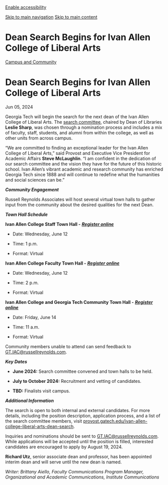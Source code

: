 [Enable accessibility](https://www.gatech.edu/news/2024/06/05/dean-search-begins-ivan-allen-college-liberal-arts#)

 [Skip to main navigation](https://www.gatech.edu/news/2024/06/05/dean-search-begins-ivan-allen-college-liberal-arts#main-navigation) [Skip to main content](https://www.gatech.edu/news/2024/06/05/dean-search-begins-ivan-allen-college-liberal-arts#main-content)

# Dean Search Begins for Ivan Allen College of Liberal Arts

[Campus and Community](https://www.gatech.edu/news/topic/campus-and-community)

# Dean Search Begins for Ivan Allen College of Liberal Arts

Jun 05, 2024


Georgia Tech will begin the search for the next dean of the Ivan Allen College of Liberal Arts. The [search committee](https://provost.gatech.edu/iac-dean-search-committee), chaired by Dean of Libraries **Leslie Sharp**, was chosen through a nomination process and includes a mix of faculty, staff, students, and alumni from within the college, as well as other units from across campus.

“We are committed to finding an exceptional leader for the Ivan Allen College of Liberal Arts,” said Provost and Executive Vice President for Academic Affairs **Steve McLaughlin**. “I am confident in the dedication of our search committee and the vision they have for the future of this historic school. Ivan Allen’s vibrant academic and research community has enriched Georgia Tech since 1888 and will continue to redefine what the humanities and social sciences can be.”

_**Community Engagement**_

Russell Reynolds Associates will host several virtual town halls to gather input from the community about the desired qualities for the next Dean.

_**Town Hall Schedule**_

**Ivan Allen College Staff Town Hall -** [_**Register online**_](https://gatech.zoom.us/meeting/register/tJUrde6tqzgpH9UljATS6H5zdWELfhN2OTgF)

- Date: Wednesday, June 12

- Time: 1 p.m.

- Format: Virtual

**Ivan Allen College Faculty Town Hall -** [_**Register online**_](https://gatech.zoom.us/meeting/register/tJElfu-vqj8qH9FP7Sn-JhFEmBU0ajfRdYAS)

- Date: Wednesday, June 12

- Time: 2 p.m.

- Format: Virtual

**Ivan Allen College and Georgia Tech Community Town Hall -** [_**Register online**_](https://gatech.zoom.us/meeting/register/tJcpc-GsrjgrE9Aj2v9SDCmroPfcOpqiMMP_)

- Date: Friday, June 14

- Time: 11 a.m.

- Format: Virtual

Community members unable to attend can send feedback to [GT.IAC@russellreynolds.com](mailto:GT.IAC@russellreynolds.com).

_**Key Dates**_

- **June 2024:** Search committee convened and town halls to be held.

- **July to October 2024:** Recruitment and vetting of candidates.

- **TBD:** Finalists visit campus.

_**Additional Information**_

The search is open to both internal and external candidates. For more details, including the position description, application process, and a list of the search committee members, visit [provost.gatech.edu/ivan-allen-college-liberal-arts-dean-search](http://provost.gatech.edu/ivan-allen-college-liberal-arts-dean-search).

Inquiries and nominations should be sent to GT.IAC@russellreynolds.com. While applications will be accepted until the position is filled, interested candidates are encouraged to apply by August 19, 2024.

**Richard Utz**, senior associate dean and professor, has been appointed interim dean and will serve until the new dean is named.

_Writer: Brittany Aiello, Faculty Communications Program Manager, Organizational and Academic Communications, Institute Communications_